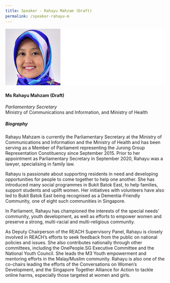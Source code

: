 ```yaml
---
title: Speaker - Rahayu Mahzam (Draft)
permalink: /speaker-rahayu-m
---
```

![Rahayu Mahzam](/images/speakers/Rahayu-Mahzam.jpg)

#### **Ms Rahayu Mahzam (Draft)**

*Parliamentary Secretary*  
Ministry of Communications and Information, and Ministry of Health

##### **Biography**

Rahayu Mahzam is currently the Parliamentary Secretary at the Ministry of Communications and Information and the Ministry of Health and has been serving as a Member of Parliament representing the Jurong Group Representation Constituency since September 2015. Prior to her appointment as Parliamentary Secretary in September 2020, Rahayu was a lawyer, specialising in family law.
 
Rahayu is passionate about supporting residents in need and developing opportunities for people to come together to help one another. She has introduced many social programmes in Bukit Batok East, to help families, support students and uplift women. Her initiatives with volunteers have also led to Bukit Batok East being recognised as a Dementia-Friendly Community, one of eight such communities in Singapore.
 
In Parliament, Rahayu has championed the interests of the special needs’ community, youth development, as well as efforts to empower women and preserve a strong, multi-racial and multi-religious community.
 
As Deputy Chairperson of the REACH Supervisory Panel, Rahayu is closely involved in REACH’s efforts to seek feedback from the public on national policies and issues. She also contributes nationally through other committees, including the OnePeople.SG Executive Committee and the National Youth Council. She leads the M3 Youth empowerment and mentoring efforts in the Malay/Muslim community. Rahayu is also one of the co-chairs leading the efforts of the Conversations on Women’s Development, and the Singapore Together Alliance for Action to tackle online harms, especially those targeted at women and girls.